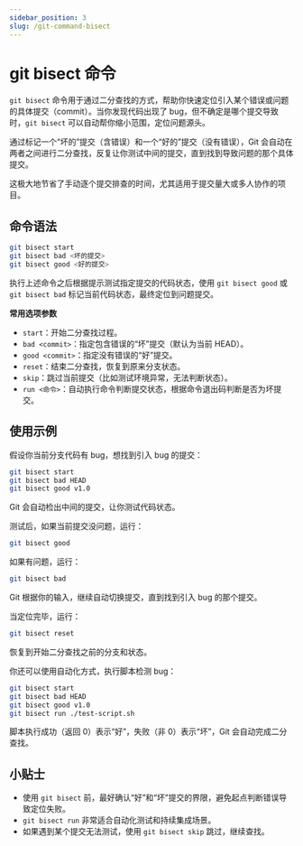 ```yaml
---
sidebar_position: 3
slug: /git-command-bisect
---
```


# git bisect 命令

`git bisect` 命令用于通过二分查找的方式，帮助你快速定位引入某个错误或问题的具体提交（commit）。当你发现代码出现了 bug，但不确定是哪个提交导致时，`git bisect` 可以自动帮你缩小范围，定位问题源头。

通过标记一个“坏的”提交（含错误）和一个“好的”提交（没有错误），Git 会自动在两者之间进行二分查找，反复让你测试中间的提交，直到找到导致问题的那个具体提交。

这极大地节省了手动逐个提交排查的时间，尤其适用于提交量大或多人协作的项目。



## 命令语法

```bash
git bisect start
git bisect bad <坏的提交>
git bisect good <好的提交>
```

执行上述命令之后根据提示测试指定提交的代码状态，使用 `git bisect good` 或 `git bisect bad` 标记当前代码状态，最终定位到问题提交。

**常用选项参数**

- `start`：开始二分查找过程。
- `bad <commit>`：指定包含错误的“坏”提交（默认为当前 HEAD）。
- `good <commit>`：指定没有错误的“好”提交。
- `reset`：结束二分查找，恢复到原来分支状态。
- `skip`：跳过当前提交（比如测试环境异常，无法判断状态）。
- `run <命令>`：自动执行命令判断提交状态，根据命令退出码判断是否为坏提交。



## 使用示例

假设你当前分支代码有 bug，想找到引入 bug 的提交：

```bash
git bisect start
git bisect bad HEAD
git bisect good v1.0
```

Git 会自动检出中间的提交，让你测试代码状态。

测试后，如果当前提交没问题，运行：

```bash
git bisect good
```

如果有问题，运行：

```bash
git bisect bad
```

Git 根据你的输入，继续自动切换提交，直到找到引入 bug 的那个提交。

当定位完毕，运行：

```bash
git bisect reset
```

恢复到开始二分查找之前的分支和状态。

你还可以使用自动化方式，执行脚本检测 bug：

```bash
git bisect start
git bisect bad HEAD
git bisect good v1.0
git bisect run ./test-script.sh
```

脚本执行成功（返回 0）表示“好”，失败（非 0）表示“坏”，Git 会自动完成二分查找。



## 小贴士

- 使用 `git bisect` 前，最好确认“好”和“坏”提交的界限，避免起点判断错误导致定位失败。
- `git bisect run` 非常适合自动化测试和持续集成场景。
- 如果遇到某个提交无法测试，使用 `git bisect skip` 跳过，继续查找。
